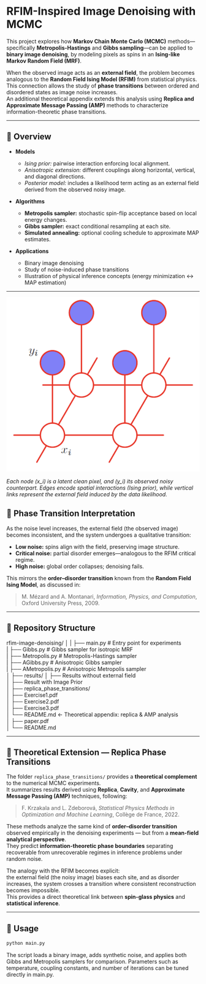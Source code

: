 # RFIM-Inspired Image Denoising with MCMC

This project explores how **Markov Chain Monte Carlo (MCMC)** methods—specifically **Metropolis-Hastings** and **Gibbs sampling**—can be applied to **binary image denoising**, by modeling pixels as spins in an **Ising-like Markov Random Field (MRF)**.

When the observed image acts as an **external field**, the problem becomes analogous to the **Random Field Ising Model (RFIM)** from statistical physics.  
This connection allows the study of **phase transitions** between ordered and disordered states as image noise increases.  
An additional theoretical appendix extends this analysis using **Replica and Approximate Message Passing (AMP)** methods to characterize information-theoretic phase transitions.

---

## 🔸 Overview

- **Models**
  - *Ising prior:* pairwise interaction enforcing local alignment.
  - *Anisotropic extension:* different couplings along horizontal, vertical, and diagonal directions.
  - *Posterior model:* includes a likelihood term acting as an external field derived from the observed noisy image.

- **Algorithms**
  - **Metropolis sampler:** stochastic spin-flip acceptance based on local energy changes.
  - **Gibbs sampler:** exact conditional resampling at each site.
  - **Simulated annealing:** optional cooling schedule to approximate MAP estimates.

- **Applications**
  - Binary image denoising
  - Study of noise-induced phase transitions
  - Illustration of physical inference concepts (energy minimization ↔ MAP estimation)

---

![Graphical model of the MRF for image denoising](MRF.png)

*Each node \(x_i\) is a latent clean pixel, and \(y_i\) its observed noisy counterpart.
Edges encode spatial interactions (Ising prior), while vertical links represent the external field induced by the data likelihood.*

## 🔸 Phase Transition Interpretation

As the noise level increases, the external field (the observed image) becomes inconsistent, and the system undergoes a qualitative transition:

- **Low noise:** spins align with the field, preserving image structure.  
- **Critical noise:** partial disorder emerges—analogous to the RFIM critical regime.  
- **High noise:** global order collapses; denoising fails.

This mirrors the **order–disorder transition** known from the **Random Field Ising Model**, as discussed in:

> M. Mézard and A. Montanari, *Information, Physics, and Computation*, Oxford University Press, 2009.

---

## 🔸 Repository Structure
rfim-image-denoising/
│
| ├── main.py # Entry point for experiments  
| ├── Gibbs.py # Gibbs sampler for isotropic MRF  
| ├── Metropolis.py # Metropolis-Hastings sampler  
| ├── AGibbs.py # Anisotropic Gibbs sampler  
| ├── AMetropolis.py # Anisotropic Metropolis sampler  
│
├── results/
│ ├── Results without external field  
│ ├── Result with Image Prior  
│
├── replica_phase_transitions/  
│ ├── Exercise1.pdf  
│ ├── Exercise2.pdf  
│ ├── Exercise3.pdf  
│ └── README.md  ← Theoretical appendix: replica & AMP analysis  
│
├── paper.pdf  
│
└── README.md  

---

## 🔸 Theoretical Extension — Replica Phase Transitions

The folder `replica_phase_transitions/` provides a **theoretical complement** to the numerical MCMC experiments.  
It summarizes results derived using **Replica**, **Cavity**, and **Approximate Message Passing (AMP)** techniques, following:

> F. Krzakala and L. Zdeborová, *Statistical Physics Methods in Optimization and Machine Learning*, Collège de France, 2022.

These methods analyze the same kind of **order–disorder transition** observed empirically in the denoising experiments — but from a **mean-field analytical perspective**.  
They predict **information-theoretic phase boundaries** separating recoverable from unrecoverable regimes in inference problems under random noise.

The analogy with the RFIM becomes explicit:  
the external field (the noisy image) biases each site, and as disorder increases, the system crosses a transition where consistent reconstruction becomes impossible.  
This provides a direct theoretical link between **spin-glass physics** and **statistical inference**.

---

## 🔸 Usage

```bash
python main.py
```
The script loads a binary image, adds synthetic noise, and applies both Gibbs and Metropolis samplers for comparison.
Parameters such as temperature, coupling constants, and number of iterations can be tuned directly in main.py.
